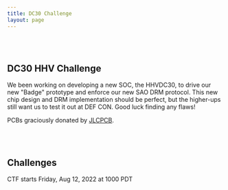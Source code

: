```yaml
---
title: DC30 Challenge
layout: page
---
```


<br/>
<br/>

## DC30 HHV Challenge
We been working on developing a new SOC, the HHVDC30, to drive our new "Badge" prototype and enforce our new SAO DRM protocol. This new chip design and DRM implementation should be perfect, but the higher-ups still want us to test it out at DEF CON. Good luck finding any flaws!

PCBs graciously donated by [JLCPCB](https://www.jlcpcb.com/PCH).

<br/>
<br/>

## Challenges

CTF starts Friday, Aug 12, 2022 at 1000 PDT
